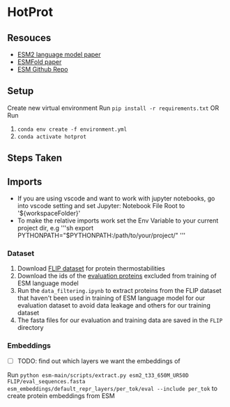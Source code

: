 # HotProt
## Resouces
- [ESM2 language model paper](https://www.biorxiv.org/content/10.1101/622803v4)
- [ESMFold paper](https://www.biorxiv.org/content/10.1101/2022.07.20.500902v2.full.pdf)
- [ESM Github Repo](https://github.com/facebookresearch/esm)

## Setup

Create new virtual environment
Run `pip install -r requirements.txt`
OR
Run 
1. `conda env create -f environment.yml`
2. `conda activate hotprot`
## Steps Taken
## Imports
- If you are using vscode and want to work with jupyter notebooks, go into vscode setting and set Jupyter: Notebook File Root to '${workspaceFolder}'
- To make the relative imports work set the Env Variable to your current project dir, e.g 
'''sh
export PYTHONPATH="$PYTHONPATH:/path/to/your/project/"
'''

### Dataset

1. Download [FLIP dataset](https://benchmark.protein.properties/landscapes) for protein thermostabilities
2. Download the ids of the [evaluation proteins](https://dl.fbaipublicfiles.com/fair-esm/pretraining-data/uniref201803_ur50_valid_headers.txt.gz) excluded from training of ESM language model
3. Run the `data_filtering.ipynb` to extract proteins from the FLIP dataset that haven't been used in training of ESM language model for our evaluation dataset to avoid data leakage and others for our training dataset
4. The fasta files for our evaluation and training data are saved in the `FLIP` directory

### Embeddings

- [ ] TODO: find out which layers we want the embeddings of

Run `python esm-main/scripts/extract.py esm2_t33_650M_UR50D FLIP/eval_sequences.fasta esm_embeddings/default_repr_layers/per_tok/eval --include per_tok` to create protein embeddings from ESM

